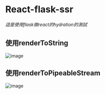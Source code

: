 # React-flask-ssr
###### 這是使用flask做react的hydration的測試

## 使用renderToString
![image]("https://github.com/ian5030560/react-flask-ssr/blob/49e29d03d585e7a16d05f279482d52ed71dae44d/assets/renderString.png")
## 使用renderToPipeableStream
![image]("https://github.com/ian5030560/react-flask-ssr/blob/49e29d03d585e7a16d05f279482d52ed71dae44d/assets/renderPipe.png")